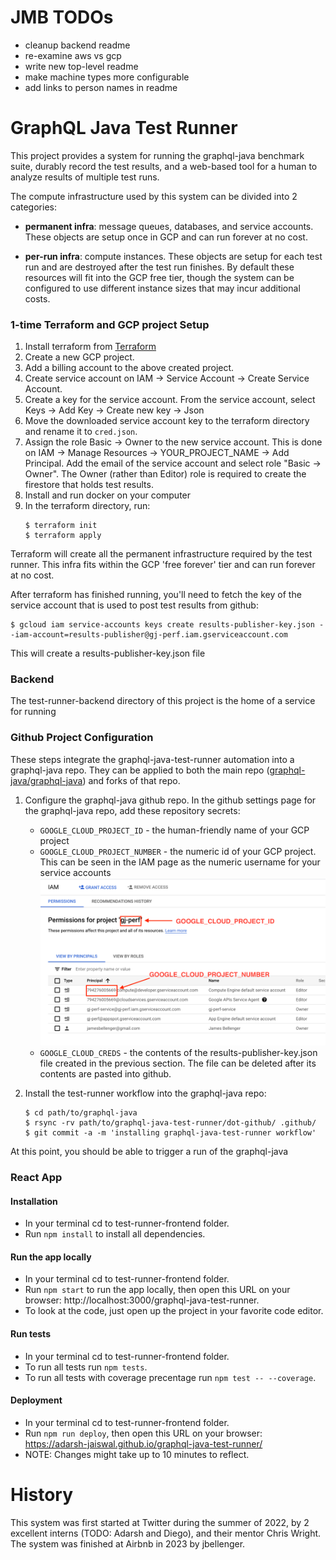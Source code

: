 # JMB TODOs
  - cleanup backend readme
  - re-examine aws vs gcp
  - write new top-level readme
  - make machine types more configurable
  - add links to person names in readme


# GraphQL Java Test Runner

This project provides a system for running the graphql-java benchmark suite, durably record the test results, and a web-based
tool for a human to analyze results of multiple test runs.

The compute infrastructure used by this system can be divided into 2 categories:
- **permanent infra**: message queues, databases, and service accounts. These objects are setup once in GCP and can run forever at no cost.

- **per-run infra**: compute instances. These objects are setup for each test run and are destroyed after the test run finishes.
  By default these resources will fit into the GCP free tier, though the system can be configured to use different instance sizes that may incur additional costs.


### 1-time Terraform and GCP project Setup

  1. Install terraform from [Terraform](https://learn.hashicorp.com/tutorials/terraform/install-cli)
  1. Create a new GCP project.
  1. Add a billing account to the above created project.
  1. Create service account on IAM -> Service Account -> Create Service Account.
  1. Create a key for the service account. From the service account, select Keys -> Add Key -> Create new key -> Json
  1. Move the downloaded service account key to the terraform directory and rename it to `cred.json`.
  1. Assign the role Basic -> Owner to the new service account. This is done on IAM -> Manage Resources -> YOUR_PROJECT_NAME -> Add Principal. Add the email of the service account and select role "Basic -> Owner".
     The Owner (rather than Editor) role is required to create the firestore that holds test results.
  1. Install and run docker on your computer
  1. In the terraform directory, run:
        ```
        $ terraform init
        $ terraform apply
        ```
  
Terraform will create all the permanent infrastructure required by the test runner. This infra fits within the GCP 
'free forever' tier and can run forever at no cost.

After terraform has finished running, you'll need to fetch the key of the service account that is used to post test results from github:
```
$ gcloud iam service-accounts keys create results-publisher-key.json --iam-account=results-publisher@gj-perf.iam.gserviceaccount.com
```
This will create a results-publisher-key.json file 

### Backend
The test-runner-backend directory of this project is the home of a service for running

### Github Project Configuration
These steps integrate the graphql-java-test-runner automation into a graphql-java repo. 
They can be applied to both the main repo ([graphql-java/graphql-java](https://github.com/graphql-java/graphql-java)) and forks of that repo.
   
1. Configure the graphql-java github repo. In the github settings page for the graphql-java repo, add these repository secrets:
   - `GOOGLE_CLOUD_PROJECT_ID` - the human-friendly name of your GCP project
   - `GOOGLE_CLOUD_PROJECT_NUMBER` - the numeric id of your GCP project. This can be seen in the IAM page as the numeric
     username for your service accounts
    ![Screenshot 2023-03-19 at 10.39.47 AM.png!small](static/gcp-project-config.png)
   - `GOOGLE_CLOUD_CREDS` - the contents of the results-publisher-key.json file created in the previous section. The file can be deleted after its contents are pasted into github.


1. Install the test-runner workflow into the graphql-java repo:
    ```
    $ cd path/to/graphql-java
    $ rsync -rv path/to/graphql-java-test-runner/dot-github/ .github/
    $ git commit -a -m 'installing graphql-java-test-runner workflow'
    ```

At this point, you should be able to trigger a run of the graphql-java

### React App

#### Installation

* In your terminal cd to test-runner-frontend folder.
* Run ```npm install``` to install all dependencies.

#### Run the app locally

* In your terminal cd to test-runner-frontend folder.
* Run ```npm start``` to run the app locally, then open this URL on your browser: http://localhost:3000/graphql-java-test-runner.
* To look at the code, just open up the project in your favorite code editor.

#### Run tests

* In your terminal cd to test-runner-frontend folder.
* To run all tests run ```npm tests```.
* To run all tests with coverage precentage run ```npm test -- --coverage```.

#### Deployment

* In your terminal cd to test-runner-frontend folder.
* Run ```npm run deploy```, then open this URL on your browser: https://adarsh-jaiswal.github.io/graphql-java-test-runner/
* NOTE: Changes might take up to 10 minutes to reflect.


# History
This system was first started at Twitter during the summer of 2022, by 2 excellent interns (TODO: Adarsh and Diego), and their mentor Chris Wright.
The system was finished at Airbnb in 2023 by jbellenger.
